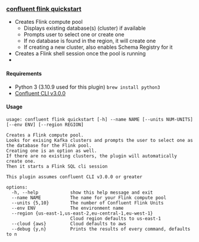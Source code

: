 ### [confluent flink quickstart](confluent-flink-quickstart.py)
- Creates Flink compute pool
    - Displays existing database(s) (cluster) if available
    - Prompts user to select one or create one
    - If no database is found in the region, it will create one
    - If creating a new cluster, also enables Schema Registry for it 
- Creates a Flink shell session once the pool is running
- 
#### Requirements
- Python 3 (3.10.9 used for this plugin)  `brew install python3`
- [Confluent CLI v3.0.0](https://docs.confluent.io/confluent-cli/current/install.html)
#### Usage
```text
usage: confluent flink quickstart [-h] --name NAME [--units NUM-UNITS] [--env ENV] [--region REGION] 

Creates a Flink compute pool.
Looks for exising Kafka clusters and prompts the user to select one as the database for the Flink pool.
Creating one is an option as well.                                           
If there are no existing clusters, the plugin will automatically create one.
Then it starts a Flink SQL cli session

This plugin assumes confluent CLI v3.0.0 or greater

options:
  -h, --help            show this help message and exit
  --name NAME           The name for your Flink compute pool
  --units {5,10}        The number of Confluent Flink Units
  --env ENV             The environment name
  --region {us-east-1,us-east-2,eu-central-1,eu-west-1}
                        Cloud region defaults to us-east-1
  --cloud {aws}         Cloud defaults to aws
  --debug {y,n}         Prints the results of every command, defaults to n
```
